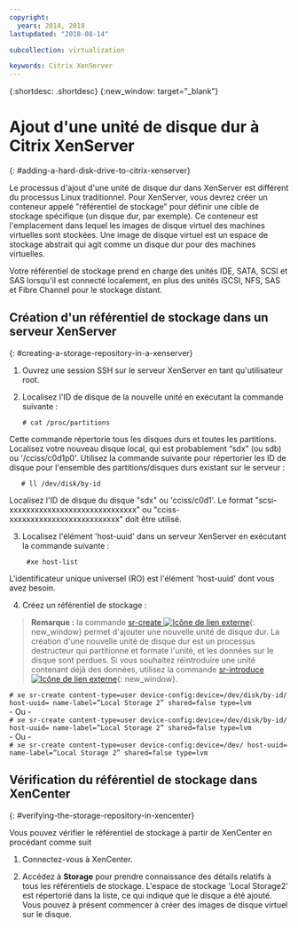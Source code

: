 ```yaml
---
copyright:
  years: 2014, 2018
lastupdated: "2018-08-14"

subcollection: virtualization

keywords: Citrix XenServer
---
```


{:shortdesc: .shortdesc}
{:new_window: target="_blank"}

# Ajout d'une unité de disque dur à Citrix XenServer
{: #adding-a-hard-disk-drive-to-citrix-xenserver}

Le processus d'ajout d'une unité de disque dur dans XenServer est différent du processus Linux traditionnel. Pour XenServer, vous devrez créer un conteneur appelé "référentiel de stockage" pour définir une cible de stockage spécifique (un disque dur, par exemple). Ce conteneur est l'emplacement dans lequel les images de disque virtuel des machines virtuelles sont stockées. Une image de disque virtuel est un espace de stockage abstrait qui agit comme un disque dur pour des machines virtuelles. 

Votre référentiel de stockage prend en charge des unités IDE, SATA, SCSI et SAS lorsqu'il est connecté localement, en plus des unités iSCSI, NFS, SAS et Fibre Channel pour le stockage distant. 

## Création d'un référentiel de stockage dans un serveur XenServer
{: #creating-a-storage-repository-in-a-xenserver}

1. Ouvrez une session SSH sur le serveur XenServer en tant qu'utilisateur root.

2. Localisez l'ID de disque de la nouvelle unité en exécutant la commande suivante :

       # cat /proc/partitions

  Cette commande répertorie tous les disques durs et toutes les partitions. Localisez votre nouveau disque local, qui est probablement “sdx” (ou sdb) ou '/cciss/c0d1p0'. Utilisez la commande suivante pour répertorier les ID de disque pour l'ensemble des partitions/disques durs existant sur le serveur :

       # ll /dev/disk/by-id

  Localisez l'ID de disque du disque "sdx" ou 'cciss/c0d1'. Le format "scsi-xxxxxxxxxxxxxxxxxxxxxxxxxxxxxx" ou "cciss-xxxxxxxxxxxxxxxxxxxxxxxxxx" doit être utilisé. 

3. Localisez l'élément 'host-uuid' dans un serveur XenServer en exécutant la commande suivante :

        #xe host-list

  L'identificateur unique universel (RO) est l'élément 'host-uuid' dont vous avez besoin.

4. Créez un référentiel de stockage :

  > **Remarque :** la commande [sr-create ![Icône de lien externe](../../icons/launch-glyph.svg "Icône de lien externe")](http://support.citrix.com/article/CTX121313){: new_window} permet d'ajouter une nouvelle unité de disque dur. La création d'une nouvelle unité de disque dur est un processus destructeur qui partitionne et formate l'unité, et les données sur le disque sont perdues. Si vous souhaitez réintroduire une unité contenant déjà des données, utilisez la commande [sr-introduce ![Icône de lien externe](../../icons/launch-glyph.svg "Icône de lien externe")](http://support.citrix.com/article/CTX121896){: new_window}.

  `# xe sr-create content-type=user device-config:device=/dev/disk/by-id/ host-uuid= name-label=”Local Storage 2” shared=false type=lvm`<br/>
  \- Ou -<br/>
  `# xe sr-create content-type=user device-config:device=/dev/disk/by-id/ host-uuid= name-label=”Local Storage 2” shared=false type=lvm`<br/>
  \- Ou -<br/>
  `# xe sr-create content-type=user device-config:device=/dev/ host-uuid= name-label=”Local Storage 2” shared=false type=lvm`

## Vérification du référentiel de stockage dans XenCenter
{: #verifying-the-storage-repository-in-xencenter}

Vous pouvez vérifier le référentiel de stockage à partir de XenCenter en procédant comme suit 

1. Connectez-vous à XenCenter.

2. Accédez à **Storage** pour prendre connaissance des détails relatifs à tous les référentiels de stockage. L'espace de stockage 'Local Storage2' est répertorié dans la liste, ce qui indique que le disque a été ajouté. Vous pouvez à présent commencer à créer des images de disque virtuel sur le disque. 
